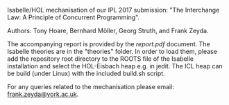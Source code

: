 Isabelle/HOL mechanisation of our IPL 2017 submission: "The Interchange Law: A Principle of Concurrent Programming".

Authors: Tony Hoare, Bernhard Möller, Georg Struth, and Frank Zeyda.

The accompanying report is provided by the *report.pdf* document. The Isabelle theories are in the "theories" folder. In order to load them, please add the repository root directory to the ROOTS file of the Isabelle installation and select the HOL-Eisbach heap e.g. in jedit. The ICL heap can be build (under Linux) with the included build.sh script.

For any queries related to the mechanisation please email: frank.zeyda@york.ac.uk.
